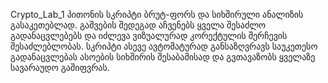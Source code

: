 Crypto_Lab_1 
პითონის სკრიპტი ბრუტ-ფორს და სიხშირული ანალიზის გასაკეთებლად. გაშვების შედეგად აჩვენებს ყველა შესაძლო გადანაცვლებებს და იძლევა ვიზუალურად კორექტულის შერჩევის შესაძლებლობას. სკრიპტი ასევე ავტომატურად განსაზღვრავს საუკეთესო გადანაცვლებას ასოების სიხშირის შესაბამისად და გვთავაზობს ყველაზე სავარაუდო გაშიფვრას. 
